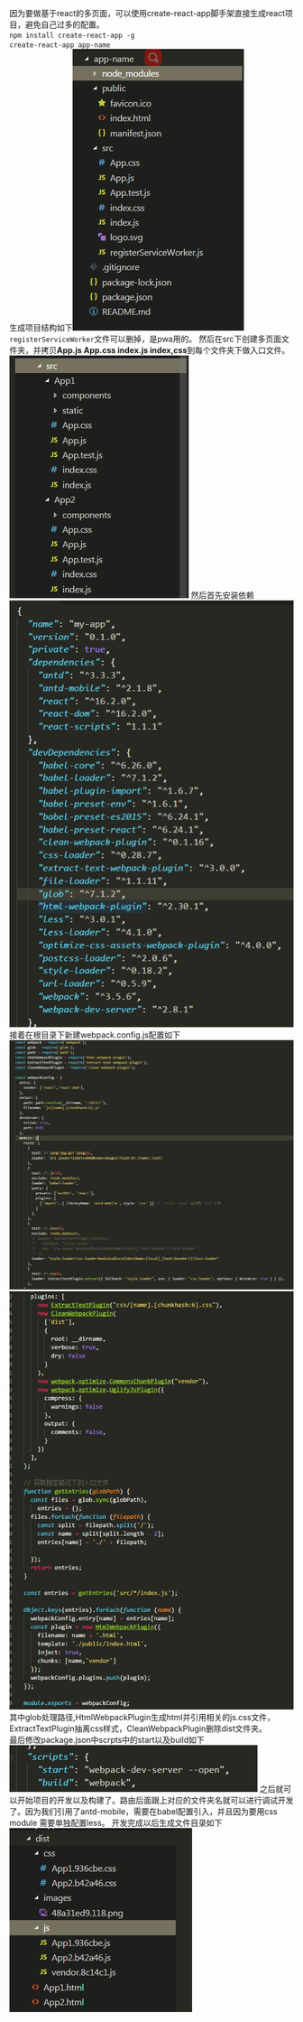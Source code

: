 因为要做基于react的多页面，可以使用create-react-app脚手架直接生成react项目，避免自己过多的配置。  
`npm install create-react-app -g`       
`create-react-app app-name`  
生成项目结构如下![Image text](https://github.com/GODhandsome/react-MPA/blob/master/img-folder/1.png)
`registerServiceWorker`文件可以删掉，是pwa用的。
然后在src下创建多页面文件夹，并拷贝**App.js App.css index.js index,css**到每个文件夹下做入口文件。
![Image text](https://github.com/GODhandsome/react-MPA/blob/master/img-folder/2.png)
然后首先安装依赖
![Image text](https://github.com/GODhandsome/react-MPA/blob/master/img-folder/3.png)
接着在根目录下新建webpack.config.js配置如下
![Image text](https://github.com/GODhandsome/react-MPA/blob/master/img-folder/4.png)
![Image text](https://github.com/GODhandsome/react-MPA/blob/master/img-folder/5.png) 
其中glob处理路径,HtmlWebpackPlugin生成html并引用相关的js.css文件，ExtractTextPlugin抽离css样式，CleanWebpackPlugin删除dist文件夹。        
最后修改package.json中scrpts中的start以及build如下
![Image text](https://github.com/GODhandsome/react-MPA/blob/master/img-folder/6.png)
之后就可以开始项目的开发以及构建了。路由后面跟上对应的文件夹名就可以进行调试开发了。因为我们引用了antd-mobile，需要在babel配置引入，并且因为要用css module 需要单独配置less。
开发完成以后生成文件目录如下
![Image text](https://github.com/GODhandsome/react-MPA/blob/master/img-folder/7.png)